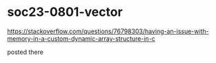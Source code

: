 # soc23-0801-vector

https://stackoverflow.com/questions/76798303/having-an-issue-with-memory-in-a-custom-dynamic-array-structure-in-c

posted there
